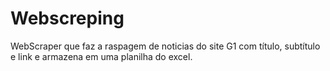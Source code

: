 # Webscreping
WebScraper que faz a raspagem de noticias do site G1 com título, subtítulo e link e armazena em uma planilha do excel. 
